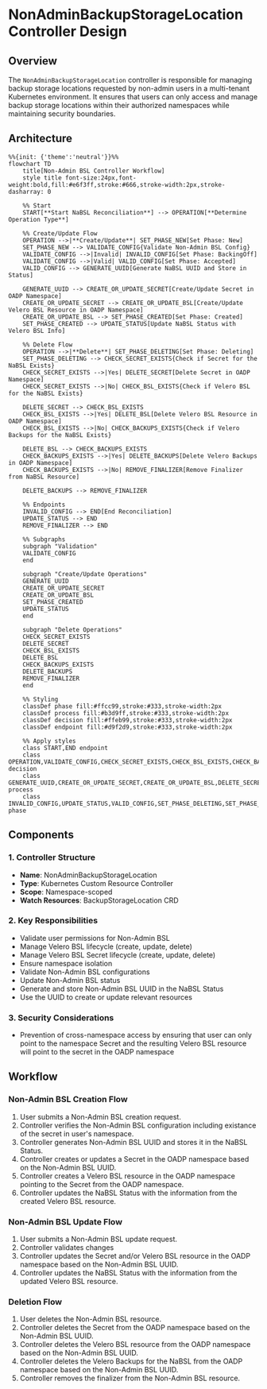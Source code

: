 # NonAdminBackupStorageLocation Controller Design

## Overview
The `NonAdminBackupStorageLocation` controller is responsible for managing backup storage locations requested by non-admin users in a multi-tenant Kubernetes environment. It ensures that users can only access and manage backup storage locations within their authorized namespaces while maintaining security boundaries.

## Architecture

```mermaid
%%{init: {'theme':'neutral'}}%%
flowchart TD
    title[Non-Admin BSL Controller Workflow]
    style title font-size:24px,font-weight:bold,fill:#e6f3ff,stroke:#666,stroke-width:2px,stroke-dasharray: 0

    %% Start
    START[**Start NaBSL Reconciliation**] --> OPERATION[**Determine Operation Type**]

    %% Create/Update Flow
    OPERATION -->|**Create/Update**| SET_PHASE_NEW[Set Phase: New]
    SET_PHASE_NEW --> VALIDATE_CONFIG{Validate Non-Admin BSL Config}
    VALIDATE_CONFIG -->|Invalid| INVALID_CONFIG[Set Phase: BackingOff]
    VALIDATE_CONFIG -->|Valid| VALID_CONFIG[Set Phase: Accepted]
    VALID_CONFIG --> GENERATE_UUID[Generate NaBSL UUID and Store in Status]

    GENERATE_UUID --> CREATE_OR_UPDATE_SECRET[Create/Update Secret in OADP Namespace]
    CREATE_OR_UPDATE_SECRET --> CREATE_OR_UPDATE_BSL[Create/Update Velero BSL Resource in OADP Namespace]
    CREATE_OR_UPDATE_BSL --> SET_PHASE_CREATED[Set Phase: Created]
    SET_PHASE_CREATED --> UPDATE_STATUS[Update NaBSL Status with Velero BSL Info]

    %% Delete Flow
    OPERATION -->|**Delete**| SET_PHASE_DELETING[Set Phase: Deleting]
    SET_PHASE_DELETING --> CHECK_SECRET_EXISTS{Check if Secret for the NaBSL Exists}
    CHECK_SECRET_EXISTS -->|Yes| DELETE_SECRET[Delete Secret in OADP Namespace]
    CHECK_SECRET_EXISTS -->|No| CHECK_BSL_EXISTS{Check if Velero BSL for the NaBSL Exists}

    DELETE_SECRET --> CHECK_BSL_EXISTS
    CHECK_BSL_EXISTS -->|Yes| DELETE_BSL[Delete Velero BSL Resource in OADP Namespace]
    CHECK_BSL_EXISTS -->|No| CHECK_BACKUPS_EXISTS{Check if Velero Backups for the NaBSL Exists}

    DELETE_BSL --> CHECK_BACKUPS_EXISTS
    CHECK_BACKUPS_EXISTS -->|Yes| DELETE_BACKUPS[Delete Velero Backups in OADP Namespace]
    CHECK_BACKUPS_EXISTS -->|No| REMOVE_FINALIZER[Remove Finalizer from NaBSL Resource]

    DELETE_BACKUPS --> REMOVE_FINALIZER

    %% Endpoints
    INVALID_CONFIG --> END[End Reconciliation]
    UPDATE_STATUS --> END
    REMOVE_FINALIZER --> END

    %% Subgraphs
    subgraph "Validation"
    VALIDATE_CONFIG
    end

    subgraph "Create/Update Operations"
    GENERATE_UUID
    CREATE_OR_UPDATE_SECRET
    CREATE_OR_UPDATE_BSL
    SET_PHASE_CREATED
    UPDATE_STATUS
    end

    subgraph "Delete Operations"
    CHECK_SECRET_EXISTS
    DELETE_SECRET
    CHECK_BSL_EXISTS
    DELETE_BSL
    CHECK_BACKUPS_EXISTS
    DELETE_BACKUPS
    REMOVE_FINALIZER
    end

    %% Styling
    classDef phase fill:#ffcc99,stroke:#333,stroke-width:2px
    classDef process fill:#b3d9ff,stroke:#333,stroke-width:2px
    classDef decision fill:#ffeb99,stroke:#333,stroke-width:2px
    classDef endpoint fill:#d9f2d9,stroke:#333,stroke-width:2px

    %% Apply styles
    class START,END endpoint
    class OPERATION,VALIDATE_CONFIG,CHECK_SECRET_EXISTS,CHECK_BSL_EXISTS,CHECK_BACKUPS_EXISTS decision
    class GENERATE_UUID,CREATE_OR_UPDATE_SECRET,CREATE_OR_UPDATE_BSL,DELETE_SECRET,DELETE_BSL,DELETE_BACKUPS,REMOVE_FINALIZER process
    class INVALID_CONFIG,UPDATE_STATUS,VALID_CONFIG,SET_PHASE_DELETING,SET_PHASE_NEW,SET_PHASE_CREATED phase
```

## Components

### 1. Controller Structure
- **Name**: NonAdminBackupStorageLocation
- **Type**: Kubernetes Custom Resource Controller
- **Scope**: Namespace-scoped
- **Watch Resources**: BackupStorageLocation CRD

### 2. Key Responsibilities
- Validate user permissions for Non-Admin BSL
- Manage Velero BSL lifecycle (create, update, delete)
- Manage Velero BSL Secret lifecycle (create, update, delete)
- Ensure namespace isolation
- Validate Non-Admin BSL configurations
- Update Non-Admin BSL status
- Generate and store Non-Admin BSL UUID in the NaBSL Status
- Use the UUID to create or update relevant resources

### 3. Security Considerations
- Prevention of cross-namespace access by ensuring that user can only point to the namespace Secret and the resulting Velero BSL resource will point to the secret in the OADP namespace

## Workflow

### Non-Admin BSL Creation Flow
1. User submits a Non-Admin BSL creation request.
2. Controller verifies the Non-Admin BSL configuration including existance of the secret in user's namespace.
3. Controller generates Non-Admin BSL UUID and stores it in the NaBSL Status.
4. Controller creates or updates a Secret in the OADP namespace based on the Non-Admin BSL UUID.
5. Controller creates a Velero BSL resource in the OADP namespace pointing to the Secret from the OADP namespace.
6. Controller updates the NaBSL Status with the information from the created Velero BSL resource.

### Non-Admin BSL Update Flow
1. User submits a Non-Admin BSL update request.
2. Controller validates changes
3. Controller updates the Secret and/or Velero BSL resource in the OADP namespace based on the Non-Admin BSL UUID.
4. Controller updates the NaBSL Status with the information from the updated Velero BSL resource.

### Deletion Flow
1. User deletes the Non-Admin BSL resource.
2. Controller deletes the Secret from the OADP namespace based on the Non-Admin BSL UUID.
3. Controller deletes the Velero BSL resource from the OADP namespace based on the Non-Admin BSL UUID.
4. Controller deletes the Velero Backups for the NaBSL from the OADP namespace based on the Non-Admin BSL UUID.
5. Controller removes the finalizer from the Non-Admin BSL resource.

